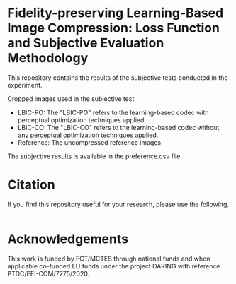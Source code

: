 # Fidelity-preserving Learning-Based Image Compression: Loss Function and Subjective Evaluation Methodology

This repository contains the results of the subjective tests conducted in the experiment.

Cropped images used in the subjective test

- LBIC-PO: The "LBIC-PO" refers to the learning-based codec with perceptual optimization techniques applied.
- LBIC-CO: The "LBIC-CO" refers to the learning-based codec without any perceptual optimization techniques applied.
- Reference: The uncompressed reference images

The subjective results is available in the preference.csv file.

# Citation

If you find this repository useful for your research, please use the following.

```

```

# Acknowledgements

This work is funded by FCT/MCTES through national funds and when applicable co-funded EU funds under the project DARING with reference PTDC/EEI-COM/7775/2020.
